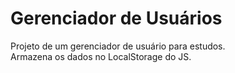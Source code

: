# Gerenciador de Usuários

Projeto de um gerenciador de usuário para estudos. \
Armazena os dados no LocalStorage do JS.
